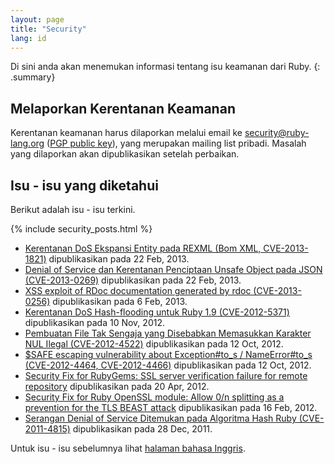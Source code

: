 ```yaml
---
layout: page
title: "Security"
lang: id
---
```


Di sini anda akan menemukan informasi tentang isu keamanan dari Ruby.
{: .summary}

## Melaporkan Kerentanan Keamanan

Kerentanan keamanan harus dilaporkan melalui email ke
security@ruby-lang.org ([PGP public key](/security.asc)), yang merupakan
mailing list pribadi. Masalah yang dilaporkan akan dipublikasikan setelah
perbaikan.

## Isu - isu yang diketahui

Berikut adalah isu - isu terkini.

{% include security_posts.html %}

* [Kerentanan DoS Ekspansi Entity pada REXML (Bom XML, CVE-2013-1821)][3]
  dipublikasikan pada 22 Feb, 2013.
* [Denial of Service dan Kerentanan Penciptaan Unsafe Object pada JSON
  (CVE-2013-0269)][4] dipublikasikan pada 22 Feb, 2013.
* [XSS exploit of RDoc documentation generated by rdoc
  (CVE-2013-0256)][5] dipublikasikan pada 6 Feb, 2013.
* [Kerentanan DoS Hash-flooding untuk Ruby 1.9 (CVE-2012-5371)][6]
  dipublikasikan pada 10 Nov, 2012.
* [Pembuatan File Tak Sengaja yang Disebabkan Memasukkan Karakter NUL Ilegal
  (CVE-2012-4522)][7] dipublikasikan pada 12 Oct, 2012.
* [$SAFE escaping vulnerability about Exception#to\_s / NameError#to\_s
  (CVE-2012-4464, CVE-2012-4466)][8] dipublikasikan pada 12 Oct, 2012.
* [Security Fix for RubyGems: SSL server verification failure for remote
  repository][9] dipublikasikan pada 20 Apr, 2012.
* [Security Fix for Ruby OpenSSL module: Allow 0/n splitting as a
  prevention for the TLS BEAST attack][10] dipublikasikan pada 16 Feb, 2012.
* [Serangan Denial of Service Ditemukan pada Algoritma Hash Ruby
  (CVE-2011-4815)][11] dipublikasikan pada 28 Dec, 2011.

Untuk isu - isu sebelumnya lihat [halaman bahasa Inggris][12].


[3]: /id/news/2013/02/22/rexml-dos-2013-02-22/
[4]: /id/news/2013/02/22/json-dos-cve-2013-0269/
[5]: /id/news/2013/02/06/rdoc-xss-cve-2013-0256/
[6]: /id/news/2012/11/09/ruby19-hashdos-cve-2012-5371/
[7]: /id/news/2012/10/12/poisoned-NUL-byte-vulnerability/
[8]: /id/news/2012/10/12/cve-2012-4464-cve-2012-4466/
[9]: /id/news/2012/04/20/ruby-1-9-3-p194-is-released/
[10]: /id/news/2012/02/16/security-fix-for-ruby-openssl-module-allow-0n-splitting-as-a-prevention-for-the-tls-beast-attack-/
[11]: /id/news/2011/12/28/denial-of-service-attack-was-found-for-rubys-hash-algorithm-cve-2011-4815/
[12]: /en/security/
